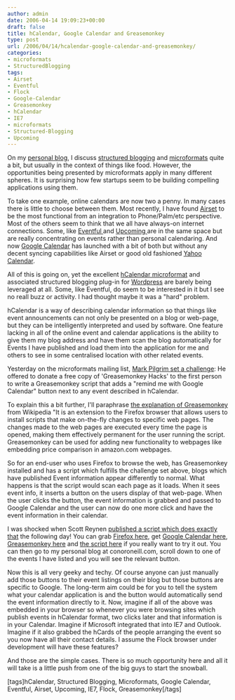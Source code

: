 ```yaml
---
author: admin
date: 2006-04-14 19:09:23+00:00
draft: false
title: hCalendar, Google Calendar and Greasemonkey
type: post
url: /2006/04/14/hcalendar-google-calendar-and-greasemonkey/
categories:
- microformats
- StructuredBlogging
tags:
- Airset
- Eventful
- Flock
- Google-Calendar
- Greasemonkey
- hCalendar
- IE7
- microformats
- Structured-Blogging
- Upcoming
---
```


On my [personal blog](http://conoroneill.com/), I discuss [structured blogging](http://www.structuredblogging.org/) and [microformats](http://microformats.org/) quite a bit, but usually in the context of things like food. However, the opportunities being presented by microformats apply in many different spheres. It is surprising how few startups seem to be building compelling applications using them.

To take one example, online calendars are now two a penny. In many cases there is little to choose between them. Most recently, I have found [Airset](http://www.airset.com/) to be the most functional from an integration to Phone/Palm/etc perspective. Most of the others seem to think that we all have always-on internet connections. Some, like [Eventful ](http://eventful.com/)and [Upcoming ](http://upcoming.org/event/67393/)are in the same space but are really concentrating on events rather than personal calendaring. And now [Google Calendar](http://www.google.com/calendar/render) has launched with a bit of both but without any decent syncing capabilities like Airset or good old fashioned [Yahoo Calendar](http://uk.calendar.yahoo.com/).

All of this is going on, yet the excellent [hCalendar microformat](http://microformats.org/wiki/hcalendar) and associated structured blogging plug-in for [Wordpress](http://wordpress.org/) are barely being leveraged at all. Some, like Eventful, do seem to be interested in it but I see no reall buzz or activity. I had thought maybe it was a "hard" problem.

hCalendar is a way of describing calendar information so that things like event announcements can not only be presented on a blog or web-page, but they can be intelligently interpreted and used by software. One feature lacking in all of the online event and calendar applications is the ability to give them my blog address and have them scan the blog automatically for Events I have published and load them into the application for me and others to see in some centralised location with other related events.

Yesterday on the microformats mailing list, [Mark Pilgrim set a challenge](http://microformats.org/discuss/mail/microformats-discuss/2006-April/003669.html): He offered to donate a free copy of 'Greasemonkey Hacks' to the first person to write a Greasemonkey script that adds a "remind me with Google Calendar" button next to any event described in hCalendar.

To explain this a bit further, I'll paraphrase [the explanation of Greasemonkey](http://en.wikipedia.org/wiki/Greasemonkey) from Wikipedia "It is an extension to the Firefox browser that allows users to install scripts that make on-the-fly changes to specific web pages. The changes made to the web pages are executed every time the page is opened, making them effectively permanent for the user running the script.  Greasemonkey can be used for adding new functionality to webpages like embedding price comparison in amazon.com webpages.

So for an end-user who uses Firefox to browse the web, has Greasemonkey installed and has a script which fulfills the challenge set above, blogs which have published Event information appear differently to normal. What happens is that the script would scan each page as it loads. When it sees event info, it inserts a button on the users display of that web-page. When the user clicks the button, the event information is grabbed and passed to Google Calendar and the user can now do one more click and have the event information in their calendar.

I was shocked when Scott Reynen [published a script which does exactly that](http://microformats.org/discuss/mail/microformats-discuss/2006-April/003679.html) the following day! You can grab [Firefox here](http://www.mozilla.com/firefox/), get [Google Calendar here](http://www.google.com/calendar/render), [Greasemonkey here](http://greasemonkey.mozdev.org/) and [the script here](http://randomchaos.com/software/firefox/greasemonkey/googlehcalendar/googlehcalendar.user.js) if you really want to try it out. You can then go to my personal blog at conoroneill.com, scroll down to one of the events I have listed and you will see the relevant button.

Now this is all very geeky and techy. Of course anyone can just manually add those buttons to their event listings on their blog but those buttons are specific to Google. The long-term aim could be for you to tell the system what your calendar application is and the button would automatically send the event information directly to it. Now, imagine if all of the above was embedded in your browser so whenever you were browsing sites which publish events in hCalendar format, two clicks later and that information is in your Calendar. Imagine if Microsoft integrated that into IE7 and Outlook. Imagine if it also grabbed the hCards of the people arranging the event so you now have all their contact details. I assume the Flock browser under development will have these features?

And those are the simple cases. There is so much opportunity here and all it will take is a little push from one of the big guys to start the snowball.

[tags]hCalendar, Structured Blogging, Microformats, Google Calendar, Eventful, Airset, Upcoming, IE7, Flock, Greasemonkey[/tags] 
